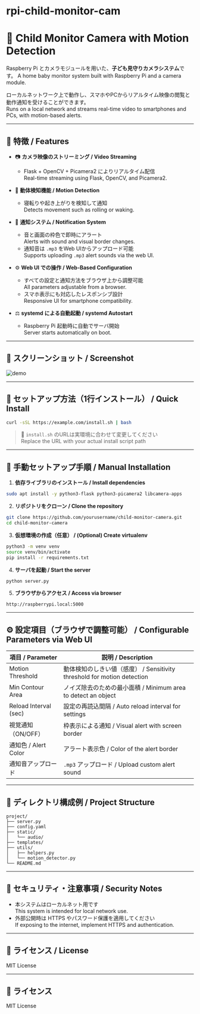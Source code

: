 # rpi-child-monitor-cam
# 👶 Child Monitor Camera with Motion Detection

Raspberry Pi とカメラモジュールを用いた、**子ども見守りカメラシステム**です。
A home baby monitor system built with Raspberry Pi and a camera module.

ローカルネットワーク上で動作し、スマホやPCからリアルタイム映像の閲覧と動作通知を受けることができます。  
Runs on a local network and streams real-time video to smartphones and PCs, with motion-based alerts.

---

## 🤩 特徴 / Features

- 📷 **カメラ映像のストリーミング / Video Streaming**
  - Flask + OpenCV + Picamera2 によりリアルタイム配信  
    Real-time streaming using Flask, OpenCV, and Picamera2.

- 🧠 **動体検知機能 / Motion Detection**
  - 寝転りや起き上がりを検知して通知  
    Detects movement such as rolling or waking.

- 🔔 **通知システム / Notification System**
  - 音と画面の枠色で即時にアラート  
    Alerts with sound and visual border changes.
  - 通知音は `.mp3` をWeb UIからアップロード可能  
    Supports uploading `.mp3` alert sounds via the web UI.

- ⚙️ **Web UI での操作 / Web-Based Configuration**
  - すべての設定と通知方法をブラウザ上から調整可能  
    All parameters adjustable from a browser.
  - スマホ表示にも対応したレスポンシブ設計  
    Responsive UI for smartphone compatibility.

- ⚖️ **systemd による自動起動 / systemd Autostart**
  - Raspberry Pi 起動時に自動でサーバ開始  
    Server starts automatically on boot.

---

## 📸 スクリーンショット / Screenshot

![demo](docs/demo.png)  
<!-- ※ 適当に画像を追加 / Replace with your own image -->

---

## 🚀 セットアップ方法（1行インストール） / Quick Install

```bash
curl -sSL https://example.com/install.sh | bash
```

> 🔧 `install.sh` のURLは実環境に合わせて変更してください  
> Replace the URL with your actual install script path

---

## 📍 手動セットアップ手順 / Manual Installation

1. **依存ライブラリのインストール / Install dependencies**

```bash
sudo apt install -y python3-flask python3-picamera2 libcamera-apps
```

2. **リポジトリをクローン / Clone the repository**

```bash
git clone https://github.com/yourusername/child-monitor-camera.git
cd child-monitor-camera
```

3. **仮想環境の作成（任意） / (Optional) Create virtualenv**

```bash
python3 -m venv venv
source venv/bin/activate
pip install -r requirements.txt
```

4. **サーバを起動 / Start the server**

```bash
python server.py
```

5. **ブラウザからアクセス / Access via browser**

```
http://raspberrypi.local:5000
```

---

## ⚙️ 設定項目（ブラウザで調整可能） / Configurable Parameters via Web UI

| 項目 / Parameter         | 説明 / Description                                 |
|--------------------------|--------------------------------------------------|
| Motion Threshold         | 動体検知のしきい値（感度） / Sensitivity threshold for motion detection |
| Min Contour Area         | ノイズ除去のための最小面積 / Minimum area to detect an object     |
| Reload Interval (sec)    | 設定の再読込間隔 / Auto reload interval for settings       |
| 視覚通知（ON/OFF）       | 枠表示による通知 / Visual alert with screen border         |
| 通知色 / Alert Color     | アラート表示色 / Color of the alert border               |
| 通知音アップロード       | `.mp3` アップロード / Upload custom alert sound            |

---

## 📁 ディレクトリ構成例 / Project Structure

```
project/
├── server.py
├── config.yaml
├── static/
│   └── audio/
├── templates/
├── utils/
│   ├── helpers.py
│   └── motion_detector.py
└── README.md
```

---

## 🔐 セキュリティ・注意事項 / Security Notes

- 本システムはローカルネット用です  
  This system is intended for local network use.
- 外部公開時は HTTPS やパスワード保護を適用してください  
  If exposing to the internet, implement HTTPS and authentication.

---

## 📜 ライセンス / License

MIT License


---

## 📜 ライセンス

MIT License

